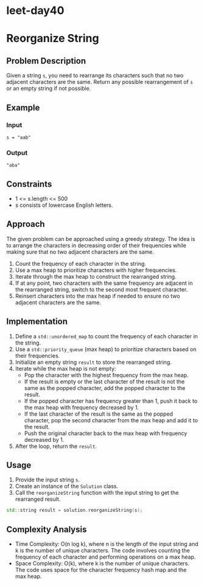 # leet-day40

# Reorganize String

## Problem Description

Given a string `s`, you need to rearrange its characters such that no two adjacent characters are the same. Return any possible rearrangement of `s` or an empty string if not possible.

## Example

### Input
```
s = "aab"
```
### Output
```
"aba"
```

## Constraints

- 1 <= s.length <= 500
- s consists of lowercase English letters.

## Approach

The given problem can be approached using a greedy strategy. The idea is to arrange the characters in decreasing order of their frequencies while making sure that no two adjacent characters are the same.

1. Count the frequency of each character in the string.
2. Use a max heap to prioritize characters with higher frequencies.
3. Iterate through the max heap to construct the rearranged string.
4. If at any point, two characters with the same frequency are adjacent in the rearranged string, switch to the second most frequent character.
5. Reinsert characters into the max heap if needed to ensure no two adjacent characters are the same.

## Implementation

1. Define a `std::unordered_map` to count the frequency of each character in the string.
2. Use a `std::priority_queue` (max heap) to prioritize characters based on their frequencies.
3. Initialize an empty string `result` to store the rearranged string.
4. Iterate while the max heap is not empty:
   - Pop the character with the highest frequency from the max heap.
   - If the result is empty or the last character of the result is not the same as the popped character, add the popped character to the result.
   - If the popped character has frequency greater than 1, push it back to the max heap with frequency decreased by 1.
   - If the last character of the result is the same as the popped character, pop the second character from the max heap and add it to the result.
   - Push the original character back to the max heap with frequency decreased by 1.
5. After the loop, return the `result`.

## Usage

1. Provide the input string `s`.
2. Create an instance of the `Solution` class.
3. Call the `reorganizeString` function with the input string to get the rearranged result.

```cpp
std::string result = solution.reorganizeString(s);
```

## Complexity Analysis

- Time Complexity: O(n log k), where n is the length of the input string and k is the number of unique characters. The code involves counting the frequency of each character and performing operations on a max heap.
- Space Complexity: O(k), where k is the number of unique characters. The code uses space for the character frequency hash map and the max heap.
